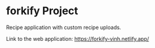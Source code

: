 # forkify Project

Recipe application with custom recipe uploads.

Link to the web application: https://forkify-vinh.netlify.app/
